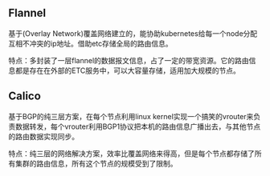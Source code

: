 ## Flannel
基于(Overlay Network)覆盖网络建立的，能协助kubernetes给每一个node分配互相不冲突的ip地址。借助etc存储全局的路由信息。

特点：多封装了一层flannel的数据报文信息，占了一定的带宽资源。它的路由信息都是存在在外部的ETC服务中，可以大容量存储，适用加大规模的节点。


## Calico
基于BGP的纯三层方案，在每个节点利用linux kernel实现一个搞笑的vrouter来负责数据转发，每个vrouter利用BGP1协议把本机的路由信息广播出去，与其他节点的路由数据实现同步。

特点：纯三层的网络解决方案，效率比覆盖网络来得高，但是每个节点都存储了所有集群的路由信息，所有这个节点的规模受到了限制。